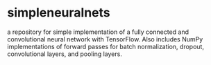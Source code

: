 # simpleneuralnets
a repository for simple implementation of a fully connected and convolutional neural network with TensorFlow. Also includes NumPy implementations of forward passes for batch normalization, dropout, convolutional layers, and pooling layers.
